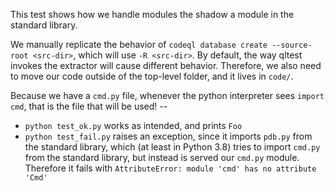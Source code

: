 This test shows how we handle modules the shadow a module in the standard library.

We manually replicate the behavior of `codeql database create --source-root <src-dir>`, which will use `-R <src-dir>`. By default, the way qltest invokes the extractor will cause different behavior. Therefore, we also need to move our code outside of the top-level folder, and it lives in `code/`.

Because we have a `cmd.py` file, whenever the python interpreter sees `import cmd`, that is the file that will be used! --

* `python test_ok.py` works as intended, and prints `Foo`
* `python test_fail.py` raises an exception, since it imports `pdb.py` from the standard library, which (at least in Python 3.8) tries to import `cmd.py` from the standard library, but instead is served our `cmd.py` module. Therefore it fails with `AttributeError: module 'cmd' has no attribute 'Cmd'`
